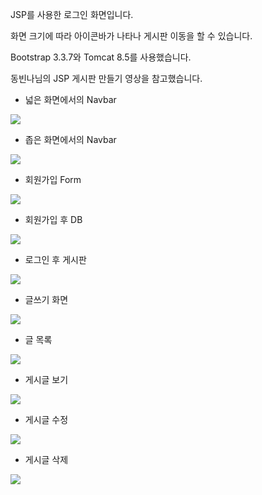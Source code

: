 JSP를 사용한 로그인 화면입니다. 

화면 크기에 따라 아이콘바가 나타나 게시판 이동을 할 수 있습니다. 

Bootstrap 3.3.7와 Tomcat 8.5를 사용했습니다.

동빈나님의 JSP 게시판 만들기 영상을 참고했습니다.


- 넓은 화면에서의 Navbar
<img src="https://user-images.githubusercontent.com/82144761/144203276-2a89d924-9688-4bbc-b691-9baa129e4d48.png"/>

- 좁은 화면에서의 Navbar
<img src="https://user-images.githubusercontent.com/82144761/144207342-e8be5985-31ad-4c1a-9a5a-826627885c19.png"/>

- 회원가입 Form
<img src="https://user-images.githubusercontent.com/82144761/144737544-03ef9ec8-fab8-4967-938c-280553a54ed3.png"/>

- 회원가입 후 DB
<img src="https://user-images.githubusercontent.com/82144761/144738179-ca21a7d6-3089-4a5b-9882-370f59b76e87.png"/>

- 로그인 후 게시판
<img src="https://user-images.githubusercontent.com/82144761/144747550-3ae205c7-33ad-4997-a98c-cf1d48578398.png"/>

- 글쓰기 화면
<img src="https://user-images.githubusercontent.com/82144761/144749469-606b14f1-170d-43ec-b2af-d426ee1b98cf.png"/>

- 글 목록
<img src="https://user-images.githubusercontent.com/82144761/144751035-2acee926-47f2-4c4e-9aec-0a992bb02aec.png"/>

- 게시글 보기
<img src="https://user-images.githubusercontent.com/82144761/144752729-ca9f3014-bd58-4940-84fc-b181efbabd75.png"/>

- 게시글 수정
<img src="https://user-images.githubusercontent.com/82144761/144800439-e372b11d-d0f1-4187-8d93-a68ff73eb155.png"/>

- 게시글 삭제
<img src="https://user-images.githubusercontent.com/82144761/144800634-f0f31b20-841c-47cb-b731-123bc698badd.png"/>



